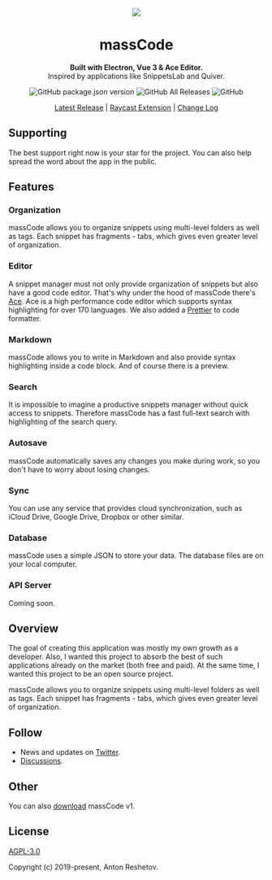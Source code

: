
<p align="center">
  <img src="./preview.png">
</p>

<h1 align="center">massCode</h1>

<p align="center">
  <strong>Built with Electron, Vue 3 & Ace Editor.</strong>
  <br>
  Inspired by applications like SnippetsLab and Quiver.
</p>


<p align="center">
  <img alt="GitHub package.json version" src="https://img.shields.io/github/package-json/v/massCodeIO/massCode">
  <img alt="GitHub All Releases" src="https://img.shields.io/github/downloads/massCodeIO/massCode/total">
  <img alt="GitHub" src="https://img.shields.io/github/license/massCodeIO/massCode">
</p>

<p align="center">
  <a href="https://github.com/massCodeIO/massCode/releases">Latest Release</a> | <a href="https://github.com/massCodeIO/massCode-assistant-raycast">Raycast Extension</a> | <a href="https://github.com/massCodeIO/massCode/blob/master/CHANGELOG.md">Change Log</a>
</p>


## Supporting

The best support right now is your star for the project. You can also help spread the word about the app in the public.

<!-- ## Feature for now
- Support M1
- Syntax highlighting over 170 languages
- API to fetch snippets on the localhost -->

## Features
### Organization
massCode allows you to organize snippets using multi-level folders as well as tags. Each snippet has fragments - tabs, which gives even greater level of organization.

### Editor
A snippet manager must not only provide organization of snippets but also have a good code editor. That's why under the hood of massCode there's [Ace](https://github.com/ajaxorg/ace-builds). Ace is a high performance code editor which supports syntax highlighting for over 170 languages. We also added a [Prettier](https://prettier.io/) to code formatter.

### Markdown
massCode allows you to write in Markdown and also provide syntax highlighting inside a code block. And of course there is a preview.

### Search
It is impossible to imagine a productive snippets manager without quick access to snippets. Therefore massCode has a fast full-text search with highlighting of the search query.

### Autosave
massCode automatically saves any changes you make during work, so you don't have to worry about losing changes.

### Sync
You can use any service that provides cloud synchronization, such as iCloud Drive, Google Drive, Dropbox or other similar.

### Database
massCode uses a simple JSON to store your data. The database files are on your local computer.

### API Server
Coming soon.

## Overview

The goal of creating this application was mostly my own growth as a developer. Also, I wanted this project to absorb the best of such applications already on the market (both free and paid). At the same time, I wanted this project to be an open source project.

massCode allows you to organize snippets using multi-level folders as well as tags. Each snippet has fragments - tabs, which gives even greater level of organization.

## Follow
 - News and updates on [Twitter](https://twitter.com/anton_reshetov).
 - [Discussions](https://github.com/massCodeIO/massCode/discussions).

## Other
You can also [download](https://github.com/antonreshetov/massCode) massCode v1.

## License

[AGPL-3.0](https://github.com/massCodeIO/massCode/blob/master/LICENSE)

Copyright (c) 2019-present, Anton Reshetov.
